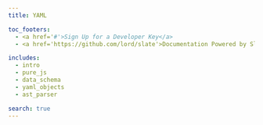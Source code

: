```yaml
---
title: YAML

toc_footers:
  - <a href='#'>Sign Up for a Developer Key</a>
  - <a href='https://github.com/lord/slate'>Documentation Powered by Slate</a>

includes:
  - intro
  - pure_js
  - data_schema
  - yaml_objects
  - ast_parser

search: true
---
```

